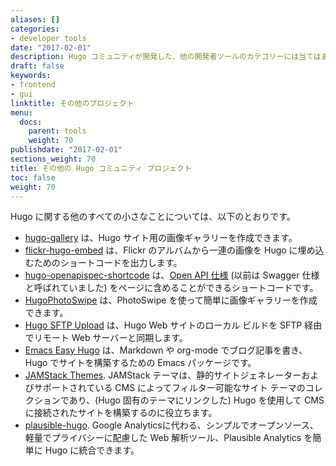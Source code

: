 ```yaml
---
aliases: []
categories:
- developer tools
date: "2017-02-01"
description: Hugo コミュニティが開発した、他の開発者ツールのカテゴリーには当てはまらない興味深いプロジェクトをいくつかご紹介します。
draft: false
keywords:
- frontend
- gui
linktitle: その他のプロジェクト
menu:
  docs:
    parent: tools
    weight: 70
publishdate: "2017-02-01"
sections_weight: 70
title: その他の Hugo コミュニティ プロジェクト
toc: false
weight: 70
---
```


Hugo に関する他のすべての小さなことについては、以下のとおりです。

- [hugo-gallery](https://github.com/icecreammatt/hugo-gallery) は、Hugo サイト用の画像ギャラリーを作成できます。
- [flickr-hugo-embed](https://github.com/nikhilm/flickr-hugo-embed) は、Flickr のアルバムから一連の画像を Hugo に埋め込むためのショートコードを出力します。
- [hugo-openapispec-shortcode](https://github.com/tenfourty/hugo-openapispec-shortcode) は、[Open API 仕様](https://openapis.org) (以前は Swagger 仕様と呼ばれていました) をページに含めることができるショートコードです。
- [HugoPhotoSwipe](https://github.com/GjjvdBurg/HugoPhotoSwipe) は、PhotoSwipe を使って簡単に画像ギャラリーを作成できます。
- [Hugo SFTP Upload](https://github.com/thomasmey/HugoSftpUpload) は、Hugo Web サイトのローカル ビルドを SFTP 経由でリモート Web サーバーと同期します。
- [Emacs Easy Hugo](https://github.com/masasam/emacs-easy-hugo) は、Markdown や org-mode でブログ記事を書き、Hugo でサイトを構築するための Emacs パッケージです。
- [JAMStack Themes](https://jamstackthemes.dev/ssg/hugo/). JAMStack テーマは、静的サイトジェネレーターおよびサポートされている CMS によってフィルター可能なサイト テーマのコレクションであり、(Hugo 固有のテーマにリンクした) Hugo を使用して CMS に接続されたサイトを構築するのに役立ちます。
- [plausible-hugo](https://github.com/divinerites/plausible-hugo). Google Analyticsに代わる、シンプルでオープンソース、軽量でプライバシーに配慮した Web 解析ツール、Plausible Analytics を簡単に Hugo に統合できます。
